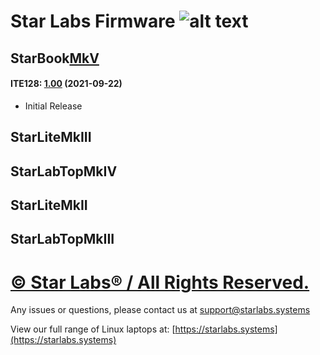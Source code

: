# Star Labs Firmware ![alt text](https://cdn.shopify.com/s/files/1/2059/5897/files/Star_50x.png?v=1513954416 "Star Labs Systems")

## **StarBook**[MkV](https://github.com/StarLabsLtd/firmware/tree/master/StarBook/MkV)
#### ITE128: [1.00](https://github.com/StarLabsLtd/firmware/raw/master/StarBook/MkV/ITE/1.00/efi-B5.zip) (2021-09-22)
* Initial Release


## **StarLite**MkIII

## **StarLabTop**MkIV

## **StarLite**MkII

## **StarLabTop**MkIII

# [© Star Labs® / All Rights Reserved.](https://starlabs.systems)
Any issues or questions, please contact us at [support@starlabs.systems](mailto:supportstarlabs.systems)

View our full range of Linux laptops at: [https://starlabs.systems](https://starlabs.systems)
